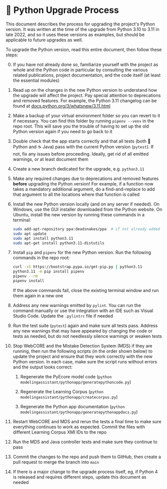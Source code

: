# :snake: Python Upgrade Process

This document describes the process for upgrading the project's Python
version. It was written at the time of the upgrade from Python 3.10 to
3.11 in late 2022, and so it uses these versions as examples, but should be
applicable to future upgrades as well.

To upgrade the Python version, read this entire document, then follow
these steps:

<!-- Note: Every bullet point in the list below starts with zero.
     This is intentional and will appear correctly when rendered in
     Markdown visualizers such as the one on GitHub  -->

0. If you have not already done so, familiarize yourself with the project
   as whole and the Python code in particular by consulting the various
   related publications, project documentation, and the code itself (at 
   least the essential modules)

0. Read up on the changes in the new Python version to understand how the
   upgrade will affect the project. Pay special attention to deprecations
   and removed features. For example, the Python 3.11 changelog can be
   found at
   [docs.python.org/3/whatsnew/3.11.html](https://docs.python.org/3/whatsnew/3.11.html)

0. Make a backup of your virtual environment folder so you can revert
   to it if necessary. You can find this folder by running `pipenv --venv`
   in the repo root. This will save you the trouble of having to set up
   the old Python version again if you need to go back to it

0. Double check that the app starts correctly and that all tests
   (both :snake: Python and :coffee: Java) pass
   with the current Python version (`pytest`). If not, fix any issues
   before proceeding. Ideally, get rid of all emitted warnings, or at
   least document them

0. Create a new branch dedicated for the upgrade, e.g. `python3.11`

0. Make any required changes due to deprecations and removed features
   **before** upgrading the Python version! For example, if a function
   now takes a mandatory additional argument, do a find-and-replace to
   add that argument to all the locations where that function is called

0. Install the new Python version locally (and on any server if needed).
   On Windows, use the GUI installer downloaded from the Python website.
   On Ubuntu, install the new version by running these commands in a
   terminal:

   ```bash
   sudo add-apt-repository ppa:deadsnakes/ppa  # if not already added
   sudo apt update 
   sudo apt install python3.11
   sudo apt-get install python3.11-distutils
   ```

0. Install `pip` and `pipenv` for the new Python version. Run the 
   following commands in the repo root:

   ```bash
   curl -sS https://bootstrap.pypa.io/get-pip.py | python3.11
   python3.11 -m pip install pipenv
   pipenv --rm
   pipenv install
   ```

   If the above commands fail, close the existing terminal window and run
   them again in a new one

0. Address any new warnings emitted by `pylint`. You can run the command
   manually or use the integration with an IDE such as Visual Studio Code.
   Update the `.pylintrc` file if needed

0. Run the test suite (`pytest`) again and make sure all tests pass.
   Address any new warnings that may have appeared by changing the code
   or tests as needed, but do not needlessly silence warnings or weaken
   tests

0. Stop WebCORE and the Mistake Detection System (MDS) if they are
   running, then run the following scripts (in the order shown below)
   to update the project and ensure that they work correctly with the
   new Python version. In each case, make sure the script runs without
   errors and the output looks correct:

   1. Regenerate the PyEcore model code
      (`python modelingassistant/pythonapp/generatepythoncode.py`)

   1. Regenerate the Learning Corpus
      (`python modelingassistant/pythonapp/createcorpus.py`) 

   1. Regenerate the Python app documentation
      (`python modelingassistant/pythonapp/generatepythonappdocs.py`)

0. Restart WebCORE and MDS and rerun the tests a final time to make sure
   everything continues to work as expected. Commit the files with different
   Learning Corpus XMI IDs to the repo

0. Run the MDS and Java controller tests and make sure they continue to pass

0. Commit the changes to the repo and push them to GitHub, then create a
   pull request to merge the branch into `main`

0. If there is a major change to the upgrade process itself, eg, if
   Python 4 is released and requires different steps, update this document as needed
